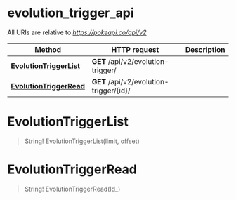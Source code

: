 # evolution_trigger_api

All URIs are relative to *https://pokeapi.co/api/v2*

Method | HTTP request | Description
------------- | ------------- | -------------
[**EvolutionTriggerList**](evolution_trigger_api.md#EvolutionTriggerList) | **GET** /api/v2/evolution-trigger/ | 
[**EvolutionTriggerRead**](evolution_trigger_api.md#EvolutionTriggerRead) | **GET** /api/v2/evolution-trigger/{id}/ | 


<a name="EvolutionTriggerList"></a>
# **EvolutionTriggerList**
> String! EvolutionTriggerList(limit, offset)


<a name="EvolutionTriggerRead"></a>
# **EvolutionTriggerRead**
> String! EvolutionTriggerRead(Id_)


